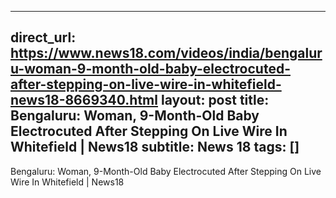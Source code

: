 
---
direct_url: https://www.news18.com/videos/india/bengaluru-woman-9-month-old-baby-electrocuted-after-stepping-on-live-wire-in-whitefield-news18-8669340.html
layout: post
title: Bengaluru: Woman, 9-Month-Old Baby Electrocuted After Stepping On Live Wire In Whitefield | News18
subtitle: News 18
tags: []
---

Bengaluru: Woman, 9-Month-Old Baby Electrocuted After Stepping On Live Wire In Whitefield | News18
